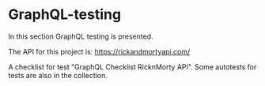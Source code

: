 # GraphQL-testing

In this section GraphQL testing is presented.

The API for this project is: https://rickandmortyapi.com/

A checklist for test "GraphQL Checklist RicknMorty API".
Some autotests for tests are also in the collection.



